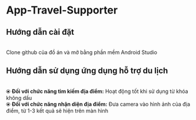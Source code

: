 ﻿# App-Travel-Supporter
<h2>Hướng dẫn cài đặt</h2></br>
Clone github của đồ án và mở bằng phần mềm Android Studio
<h2><b>Hướng dẫn sử dụng ứng dụng hỗ trợ du lịch</b></h2> </br>
&#10687; <b>Đối với chức năng tìm kiếm địa điểm:</b> Hoạt động tốt khi sử dụng từ khóa không dấu </br>
&#10687; <b>Đối với chức năng nhận diện địa điểm:</b> Đưa camera vào hình ảnh của địa điểm, từ 1-3 kết quả sẽ hiện trên màn hình
